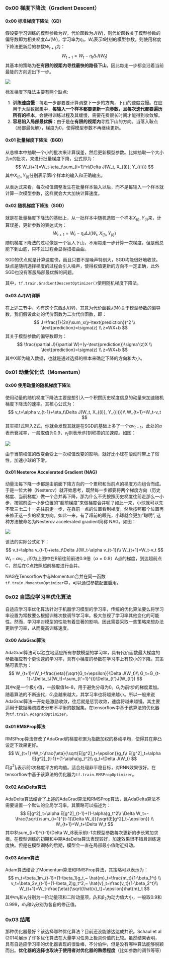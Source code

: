 ### 0x00 梯度下降法（Gradient Descent）

#### 0x00 标准梯度下降法（GD）

假设要学习训练的模型参数为$W$，代价函数为$J(W)$，则代价函数关于模型参数的偏导数即为相关梯度$\Delta J(W)$，学习率为$\eta_t$，$W_t$表示$t$时刻的模型参数，则使用梯度下降法更新后的参数$W_{t+1}$为：
$$
W_{t+1}=W_t-\eta_t\Delta J(W_t)
$$
其基本的策略为**在有限的视距内寻找最快的路径下山**，因此每走一步都会沿着当前最陡的方向迈出下一步。

![](https://bucket.shaoqunliu.cn/image/0320.png)

标准梯度下降法主要有两个缺点:

1. **训练速度慢**：每走一步都要要计算调整下一步的方向，下山的速度变慢。在应用于大型数据集中，**每输入一个样本都要更新一次参数，且每次迭代都要遍历所有的样本**。会使得训练过程及其缓慢，需要花费很长时间才能得到收敛解。
2. **容易陷入局部最优解**：由于是在**有限的视距内**寻找下山的方向。当落入鞍点（局部最优解），梯度为0，使得模型参数不再继续更新。

#### 0x01 批量梯度下降法（BGD）

从总样本中抽取一个小的批次来计算误差，然后更新模型参数。比如抽取一个大小为n的批次，来进行批量梯度下降，公式即为：
$$
W_{t+1}=W_t-\eta_t\sum_{i=1}^n\Delta J(W_t, X_{(i)}, Y_{(i)})
$$
其中$X_{(i)}, Y_{(i)}$分别表示第i个样本的输入和正确输出。

从表达式来看，每次权值调整发生在批量样本输入以后，而不是每输入一个样本就计算一次模型参数，这样就会大大加快计算速度。

#### 0x02 随机梯度下降法（SGD）

就是在批量梯度下降法的基础上，从一批样本中随机选取一个样本$X_{(i)}, Y_{(i)}$来，计算误差，更新参数的表达式为：
$$
W_{t+1}=W_t-\eta_t\Delta J(W_t, X_{(i)}, Y_{(i)})
$$
随机梯度下降法的过程像是一个盲人下山，不用每走一步计算一次梯度，但是他总能下到山底，只不过过程会显得扭扭曲曲。

SGD的优点就是计算速度快，而且只要不是噪声特别大，SGD均能很好地收敛。缺点是随机选择梯度的过程会引入噪声，使得权值更新的方向不一定正确，此外SGD也没有客服局部最优解的问题。

其中，`tf.train.GradientDescentOptimizer()`使用随机梯度下降法。

#### 0x03 $\Delta J(W)$详解

在上述三节中，均有这个东西$\Delta J(W)$，其意为代价函数$J(W)$关于模型参数的偏导数，我们假设此处的代价函数为二次代价函数，即：
$$
J=\frac{1}{2n}\sum_x(y-\text{prediction})^2 \\
\text{prediction}=\sigma(z) \\
z=WX+b
$$
其关于模型参数的偏导数即为：
$$
\frac{\partial J}{\partial W}=(y-\text{prediction})\sigma'(z)X \\
\text{prediction}=\sigma(z) \\
z=WX+b
$$
其中X即为输入数据，也就是通过选择的样本来确定下降的方向和大小。

### 0x01 动量优化法（Momentum）

#### 0x00 使用动量的随机梯度下降法

使用动量的随机梯度下降法主要是想引入一个积攒历史梯度信息的动量来加速随机梯度下降法的速率。其核心公式为：
$$
v_t=\alpha v_{t-1}+\eta_t\Delta J(W_t, X_{(i)}, Y_{(i)})\\
W_{t+1}=W_t-v_t
$$
其实把1式带入2式，你就会发现其就是在SGD的基础上多了一个$\alpha v_{t-1}$，此处的$\alpha$表示衰减率，一般取值为0.9，$v_t$则表示t时刻积攒的加速度。如图：

![](https://bucket.shaoqunliu.cn/image/0321.png)

由于当前权值的改变会受上一次权值改变的影响，就好比小球在滚动时带上了惯性，加速小球的下滑。

#### 0x01 Nesterov Accelerated Gradient (NAG)

动量法每下降一步都是由前面下降方向的一个累积和当前点的梯度方向组合而成。于是一位大神（Nesterov）就开始思考，既然每一步都要将两个梯度方向（历史梯度、当前梯度）做一个合并再下降，那为什么不先按照历史梯度往前走那么一小步，按照前面一小步位置的“超前梯度”来做梯度合并呢？如此一来，小球就可以先不管三七二十一先往前走一步，在靠前一点的位置看到梯度，然后按照那个位置再来修正这一步的梯度方向。如此一来，有了超前的眼光，小球就会更加“聪明”, 这种方法被命名为Nesterov accelerated gradient简称 NAG。如图：

![](https://bucket.shaoqunliu.cn/image/0322.png)

该法的实际公式如下：
$$
v_t=\alpha v_{t-1}+\eta_t\Delta J(W_t-\alpha v_{t-1})\\
W_{t+1}=W_t-v_t
$$
$W_t-\alpha v_{t-1}$即为上图中在B前往前前进0.9倍（$\alpha=0.9$）A点的梯度，到达超前点C，然后在C点按照超前梯度进行合并。

NAG在Tensorflow中与Momentum合并在同一函数`tf.train.MomentumOptimizer`中，可以通过参数配置启用。

### 0x02 自适应学习率优化算法

自适应学习率优化算法针对于机器学习模型的学习率，传统的优化算法要么将学习率设置为常数要么根据训练次数调节学习率。极大忽视了学习率其他变化的可能性。然而，学习率对模型的性能有着显著的影响，因此需要采取一些策略来想办法更新学习率，从而提高训练速度。

#### 0x00 AdaGrad算法

AdaGrad算法可以独立地适应所有参数模型的学习率，具有代价函数最大梯度的参数相应有个更快速的学习率，具有小梯度的参数在学习率上有较小的下降。其策略可表示为：
$$
W_{t+1}=W_t-\frac{\eta}{\sqrt{G_t+\epsilon}}\Delta J(W_t)\\
G_t=G_{t-1}+\Delta_tJ(W_t)=\sum_{t'=1}^{t}\Delta_{t'}J(W_{t'})
$$
其中$\epsilon$是一个极小值，一般取值1e-8，用于避免分母为0。$G_t$为前t步的梯度累加。随着算法的不断迭代，$G_t$会越来越大，其学习率也将越来越小。所以一般来说AdaGrad算法一开始是激励收敛，往后就是惩罚收敛，速度将越来越慢。其主要适用于数据稀疏或者分布不平衡的数据集。在tensorflow中基于该算法的优化器为`tf.train.AdagradOptimizer`。

#### 0x01 RMSProp算法

RMSProp算法修改了AdaGrad的梯度积累为指数加权的移动平均，使得其在非凸设定下效果更好。
$$
W_{t+1}=W_t-\frac{\eta}{\sqrt{E[g^2]_t+\epsilon}}g_t\\
E[g^2]_t=\alpha E[g^2]_{t-1}+(1-\alpha)g_t^2\\
g_t=\Delta J(W_t)
$$
$E[g^2]_t$表示前t次梯度平方的均值。适合处理非平稳目标，对RNN效果很好。在tensorflow中基于该算法的优化器为`tf.train.RMSPropOptimizer`。

#### 0x02 AdaDelta算法

AdaDelta算法结合了上述的AdaGrad算法和RMSProp算法，且AdaDelta算法不需要设置一个默认的全局学习率。其策略可以描述为：
$$
E[g^2]_t=\alpha E[g^2]_{t-1}+(1-\alpha)g_t^2\\
\Delta W_t=-\frac{\sqrt{\sum_{i=1}^{t-1}\Delta W_i}}{\sqrt{E[g^2]_t+\epsilon}} \\
W_{t+1}=W_t+\Delta W_t
$$
其中$\sum_{i=1}^{t-1}\Delta W_i$表示前t-1次模型参数每次更新的步长累加求根。在模型训练的初期和中期AdaDelta算法表现较好，加速效果很不错且训练速度快。但是在模型训练的后期，模型会一直在局部最小值附近抖动。

#### 0x03 Adam算法

Adam算法结合了Momentum算法和RMSProp算法，其策略可以表示为：
$$
m_t=\beta_1m_{t-1}+(1-\beta_1)g_t,~
\hat{m}_t=\frac{m_t}{1-\beta_1^t} \\
v_t=\beta_2v_{t-1}+(1-\beta_2)g_t^2,~
\hat{v}_t=\frac{v_t}{1-\beta_2^t}\\
W_{t+1}=W_t-\frac{\eta}{\sqrt{\hat{v}_t}+\epsilon}\hat{m}_t
$$
其中$m_t$和$v_t$分别为一阶动量项和二阶动量项，$\beta_1$和$\beta_2$为动力值大小，一般取0.9和0.999，$\hat{m}_t$和$\hat{v}_t$分别为各自的修正值。

### 0x03 结尾

那种优化器最好？该选择哪种优化算法？目前还没能够达达成共识。Schaul et al (2014)展示了许多优化算法在大量学习任务上极具价值的比较。虽然结果表明，具有自适应学习率的优化器表现的很鲁棒，不分伯仲，但是没有哪种算法能够脱颖而出。**优化器的选择也取决于使用者对优化器的熟悉程度**（比如参数的调节等等）